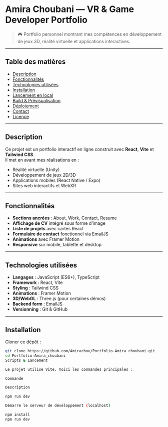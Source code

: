 # Amira Choubani — VR & Game Developer Portfolio

> 🎮 Portfolio personnel montrant mes compétences en développement de jeux 3D, réalité virtuelle et applications interactives.

---

## Table des matières

- [Description](#description)  
- [Fonctionnalités](#fonctionnalités)  
- [Technologies utilisées](#technologies-utilisées)  
- [Installation](#installation)  
- [Lancement en local](#lancement-en-local)  
- [Build & Prévisualisation](#build--prévisualisation)  
- [Déploiement](#déploiement)  
- [Contact](#contact)  
- [Licence](#licence)  

---

## Description

Ce projet est un portfolio interactif en ligne construit avec **React**, **Vite** et **Tailwind CSS**.  
Il met en avant mes réalisations en :

- Réalité virtuelle (Unity)  
- Développement de jeux 2D/3D  
- Applications mobiles (React Native / Expo)  
- Sites web interactifs et WebXR  

---

## Fonctionnalités

- **Sections ancrées** : About, Work, Contact, Resume  
- **Affichage de CV** intégré sous forme d’image  
- **Liste de projets** avec cartes React  
- **Formulaire de contact** fonctionnel via EmailJS  
- **Animations** avec Framer Motion  
- **Responsive** sur mobile, tablette et desktop  

---

## Technologies utilisées

- **Langages** : JavaScript (ES6+), TypeScript  
- **Framework** : React, Vite  
- **Styling** : Tailwind CSS  
- **Animations** : Framer Motion  
- **3D/WebGL** : Three.js (pour certaines démos)  
- **Backend form** : EmailJS  
- **Versionning** : Git & GitHub  

---

## Installation

Cloner ce dépôt :

```bash
git clone https://github.com/Amirachou/Portfolio-Amira_choubani.git
cd Portfolio-Amira_choubani
Scripts & Lancement

Le projet utilise Vite. Voici les commandes principales :

Commande

Description

npm run dev

Démarre le serveur de développement (localhost)

npm install
npm run dev
